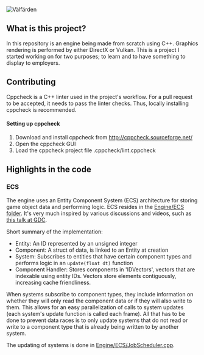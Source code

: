 ![Välfärden](https://github.com/TheoBerlin/SoloGame/workflows/V%C3%A4lf%C3%A4rden/badge.svg)

## What is this project?
In this repository is an engine being made from scratch using C++. Graphics rendering is performed by either DirectX or Vulkan. This is a project I started working on for two purposes; to learn and to have something to display to employers.

## Contributing
Cppcheck is a C++ linter used in the project's workflow. For a pull request to be accepted, it needs to pass the linter checks. Thus, locally installing cppcheck is recommended.

#### Setting up cppcheck
1. Download and install cppcheck from http://cppcheck.sourceforge.net/
2. Open the cppcheck GUI
3. Load the cppcheck project file .cppcheck/lint.cppcheck

## Highlights in the code
### ECS
The engine uses an Entity Component System (ECS) architecture for storing game object data and performing logic. ECS resides in the
[Engine/ECS folder](https://github.com/TheoBerlin/SoloGame/tree/master/src/Engine/ECS).
It's very much inspired by
various discussions and videos, such as [this talk at GDC](https://www.youtube.com/watch?v=0_Byw9UMn9g).

Short summary of the implementation:
* Entity: An ID represented by an unsigned integer
* Component: A struct of data, is linked to an Entity at creation
* System: Subscribes to entities that have certain component types and performs logic in an `update(float dt)` function
* Component Handler: Stores components in 'IDVectors', vectors that are indexable using entity IDs. Vectors store elements contiguously,
increasing cache friendliness.

When systems subscribe to component types, they include information on whether they will only read the component data or if they will also
write to them. This allows for an easy parallelization of calls to system updates (each system's update function is called each frame). All
that has to be done to prevent data races is to only update systems that do not read or write to a component type that is already being
written to by another system.

The updating of systems is done in
[Engine/ECS/JobScheduler.cpp](https://github.com/TheoBerlin/SoloGame/blob/master/src/Engine/ECS/JobScheduler.cpp).
